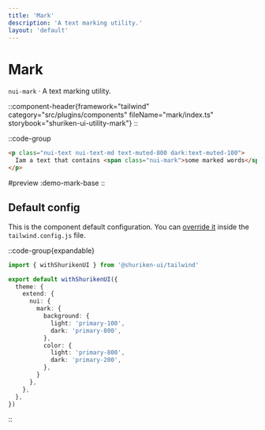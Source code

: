 ```yaml
---
title: 'Mark'
description: 'A text marking utility.'
layout: 'default'
---
```


# Mark

`nui-mark` · A text marking utility.

::component-header{framework="tailwind" category="src/plugins/components" fileName="mark/index.ts" storybook="shuriken-ui-utility-mark"}
::

::code-group

```html [demo-mark-base.html]
<p class="nui-text nui-text-md text-muted-800 dark:text-muted-100">
  Iam a text that contains <span class="nui-mark">some marked words</span> inside.
</p>
```

#preview
:demo-mark-base
::

## Default config

This is the component default configuration. You can [override it](/docs/tailwind/theming/configuration) inside the `tailwind.config.js` file.

::code-group{expandable}

```ts [tailwind.config.ts]
import { withShurikenUI } from '@shuriken-ui/tailwind'

export default withShurikenUI({
  theme: {
    extend: {
      nui: {
        mark: {
          background: {
            light: 'primary-100',
            dark: 'primary-800',
          },
          color: {
            light: 'primary-800',
            dark: 'primary-200',
          },
        }
      },
    },
  },
})
```
::